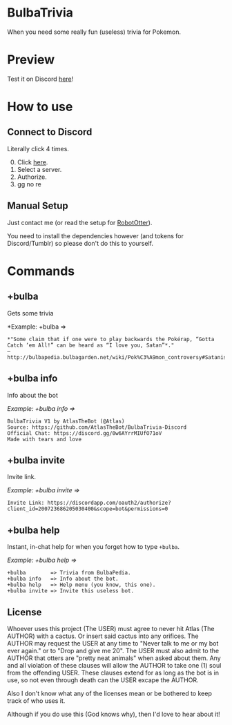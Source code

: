 # BulbaTrivia

When you need some really fun (useless) trivia for Pokemon.

# Preview

Test it on Discord [here](https://discord.gg/0w6AYrrMIUfO71oV)!

# How to use

## Connect to Discord

Literally click 4 times.

0. Click [here](https://discordapp.com/oauth2/authorize?client_id=200723686205030400&scope=bot&permissions=0).
1. Select a server.
2. Authorize.
3. gg no re

## Manual Setup

Just contact me (or read the setup for [RobotOtter](https://github.com/AtlasTheBot/RobotOtter-Discord#manual-setup)).

You need to install the dependencies however (and tokens for Discord/Tumblr) so please don't do this to yourself.

# Commands

## +bulba
Gets some trivia

*Example: +bulba =>

    *"Some claim that if one were to play backwards the Pokérap, “Gotta Catch ‘em All!” can be heard as “I love you, Satan”*."
    —http://bulbapedia.bulbagarden.net/wiki/Pok%C3%A9mon_controversy#Satanism

## +bulba info
Info about the bot


*Example: +bulba info =>*

    BulbaTrivia V1 by AtlasTheBot (@Atlas)
    Source: https://github.com/AtlasTheBot/BulbaTrivia-Discord
    Official Chat: https://discord.gg/0w6AYrrMIUfO71oV
    Made with tears and love

## +bulba invite
Invite link.

*Example: +bulba invite =>*

    Invite Link: https://discordapp.com/oauth2/authorize?client_id=200723686205030400&scope=bot&permissions=0

## +bulba help
Instant, in-chat help for when you forget how to type `+bulba`.

*Example: +bulba help =>*

    +bulba        => Trivia from BulbaPedia.
    +bulba info   => Info about the bot.
    +bulba help   => Help menu (you know, this one).
    +bulba invite => Invite this useless bot.


## License
Whoever uses this project (The USER) must agree to never hit Atlas (The AUTHOR) with a cactus. Or insert said cactus into any orifices. The AUTHOR may request the USER at any time to "Never talk to me or my bot ever again." or to "Drop and give me 20". The USER must also admit to the AUTHOR that otters are "pretty neat animals" when asked about them. Any and all violation of these clauses will allow the AUTHOR to take one (1) soul from the offending USER. These clauses extend for as long as the bot is in use, so not even through death can the USER excape the AUTHOR.

Also I don't know what any of the licenses mean or be bothered to keep track of who uses it.

Although if you do use this (God knows why), then I'd love to hear about it!
